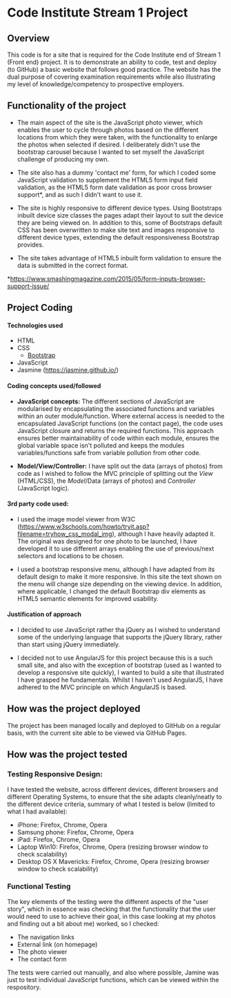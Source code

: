 # Code Institute Stream 1 Project

## Overview
This code is for a site that is required for the Code Institute end of Stream 1 (Front end) project. It is to demonstrate an ability to code, test and deploy (to GitHub) a basic website that follows good practice. The website has the dual purpose of covering examination requirements while also illustrating my level of knowledge/competency to prospective employers.


## Functionality of the project
 - The main aspect of the site is the JavaScript photo viewer, which enables the user to cycle through photos based on the different locations from which they were taken, with the functionality to enlarge the photos when selected if desired. I deliberately didn't use the bootstrap carousel because I wanted to set myself the JavaScript challenge of producing my own.

- The site also has a dummy 'contact me' form, for which I coded some JavaScript validation to supplement the HTML5 form input field validation, as the HTML5 form date validation as poor cross browser support*, and as such I didn't want to use it.

- The site is highly responsive to different device types. Using Bootstraps inbuilt device size classes the pages adapt their layout to suit the device they are being viewed on. In addition to this, some of Bootstraps default CSS has been overwritten to make site text and images responsive to different device types, extending the default responsiveness Bootstrap provides.

- The site takes advantage of HTML5 inbuilt form validation to ensure the data is submitted in the correct format.

*https://www.smashingmagazine.com/2015/05/form-inputs-browser-support-issue/


## Project Coding
#### Technologies used
- HTML
- CSS
	- [Bootstrap](http://getbootstrap.com/)
- JavaScript 
- Jasmine (https://jasmine.github.io/)

#### Coding concepts used/followed
- **JavaScript concepts:**
The different sections of JavaScript are modularised by encapsulating the associated functions and variables within an outer module/function. Where external access is needed to the encapsulated JavaScript functions (on the contact page), the code uses JavaScript closure and returns the required functions. This approach ensures better maintainability of code within each module, ensures the global variable space isn't polluted and keeps the modules variables/functions safe from variable pollution from other code.

- **Model/View/Controller:**
I have split out the data (arrays of photos) from code as I wished to follow the MVC principle of splitting out the *View* (HTML/CSS), the *Model*/Data (arrays of photos) and *Controller* (JavaScript logic).



#### 3rd party code used:
- I used the image model viewer from W3C (https://www.w3schools.com/howto/tryit.asp?filename=tryhow_css_modal_img), although I have heavily adapted it. The original was designed for one photo to be launched, I have developed it to use different arrays enabling the use of previous/next selectors and locations to be chosen.

- I used a bootstrap responsive menu, although I have adapted from its default design to make it more responsive. In this site the text shown on the menu will change size depending on the viewing device. In addition, where applicable, I changed the default Bootstrap div elements as HTML5 semantic elements for improved usability.


#### Justification of approach
- I decided to use JavaScript rather tha jQuery as I wished to understand some of the underlying language that supports the jQuery library, rather than start using jQuery immediately.

- I decided not to use AngularJS for this project because this is a such small site, and also with the exception of bootstrap (used as I wanted to develop a responsive site quickly), I wanted to build a site that illustrated I have grasped he fundamentals. Whilst I haven't used AngularJS, I have adhered to the MVC principle on which AngularJS is based.

## How was the project deployed
The project has been managed locally and deployed to GitHub on a regular basis, with the current site able to be viewed via GitHub Pages.

## How was the project tested

### Testing Responsive Design:
I have tested the website, across different devices, different browsers and different Operating Systems, to ensure that the site adapts cleanly/neatly to the different device criteria, summary of what I tested is below (limited to what I had available):
- iPhone: Firefox, Chrome, Opera
- Samsung phone: Firefox, Chrome, Opera
- iPad: Firefox, Chrome, Opera
- Laptop Win10: Firefox, Chrome, Opera (resizing browser window to check scalability)
- Desktop OS X Mavericks: Firefox, Chrome, Opera (resizing browser window to check scalability)

### Functional Testing
The key elements of the testing were the different aspects of the "user story", which in essence was checking that the functionality that the user would need to use to achieve their goal, in this case looking at my photos and finding out a bit about me) worked, so I checked: 
 - The navigation links
 - External link (on homepage)
 - The photo viewer
- The contact form

The tests were carried out manually, and also where possible, Jamine was just to test individual JavaScript functions, which can be viewed within the respository.






